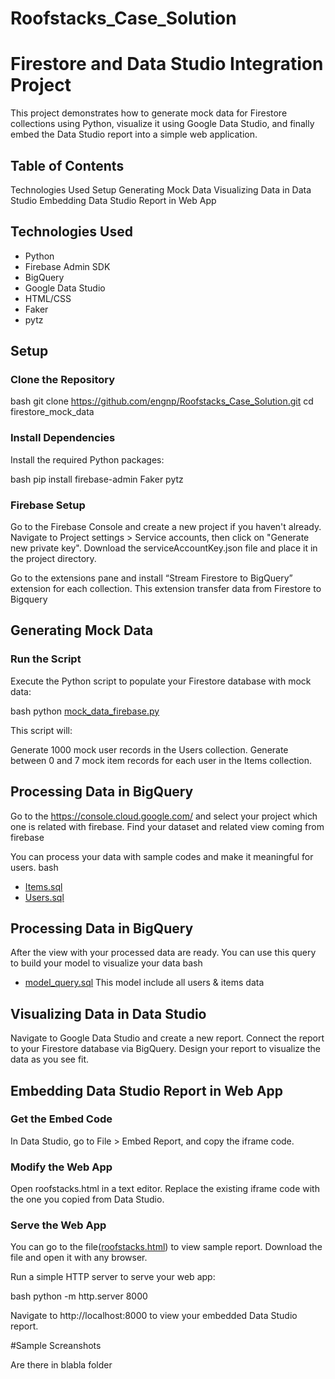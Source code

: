 # Roofstacks_Case_Solution
# Firestore and Data Studio Integration Project

This project demonstrates how to generate mock data for Firestore collections using Python, visualize it using Google Data Studio, and finally embed the Data Studio report into a simple web application.

## Table of Contents

Technologies Used
Setup
Generating Mock Data
Visualizing Data in Data Studio
Embedding Data Studio Report in Web App
## Technologies Used

- Python
- Firebase Admin SDK
- BigQuery
- Google Data Studio
- HTML/CSS
- Faker
- pytz
## Setup

### Clone the Repository

bash
git clone https://github.com/engnp/Roofstacks_Case_Solution.git
cd firestore_mock_data


### Install Dependencies

Install the required Python packages:

bash
pip install firebase-admin Faker pytz


### Firebase Setup

Go to the Firebase Console and create a new project if you haven't already.
Navigate to Project settings > Service accounts, then click on "Generate new private key".
Download the serviceAccountKey.json file and place it in the project directory.

Go to the extensions pane and install “Stream Firestore to BigQuery”  extension for each collection. 
This extension transfer data from Firestore to Bigquery

## Generating Mock Data

### Run the Script

Execute the Python script to populate your Firestore database with mock data:

bash
python [mock_data_firebase.py](https://github.com/engnp/Roofstacks_Case_Solution/blob/3d1f005f94069445c18ba1b3e5050110ab9e5002/mock_data_firebase.py)


This script will:

Generate 1000 mock user records in the Users collection.
Generate between 0 and 7 mock item records for each user in the Items collection.

## Processing Data in BigQuery

Go to the https://console.cloud.google.com/ and select your project which one is related with firebase. 
Find your dataset and related view coming from firebase

You can process your data with sample codes and make it meaningful for users.
bash
- [Items.sql](https://github.com/engnp/Roofstacks_Case_Solution/blob/4ee1b145458c5d3b1835f3683002b89682c5f6e1/Items.sql)
- [Users.sql](https://github.com/engnp/Roofstacks_Case_Solution/blob/4ee1b145458c5d3b1835f3683002b89682c5f6e1/Users.sql)

## Processing Data in BigQuery

After the view with your processed data are ready. 
You can use this query to build your model to visualize your data
bash
- [model_query.sql](https://github.com/engnp/Roofstacks_Case_Solution/blob/3d1f005f94069445c18ba1b3e5050110ab9e5002/model_query.sql)
This model include all users & items data

## Visualizing Data in Data Studio

Navigate to Google Data Studio and create a new report.
Connect the report to your Firestore database via BigQuery.
Design your report to visualize the data as you see fit.

## Embedding Data Studio Report in Web App

### Get the Embed Code

In Data Studio, go to File > Embed Report, and copy the iframe code.

### Modify the Web App

Open roofstacks.html in a text editor.
Replace the existing iframe code with the one you copied from Data Studio.

### Serve the Web App

You can go to the file([roofstacks.html](https://github.com/engnp/Roofstacks_Case_Solution/blob/3d1f005f94069445c18ba1b3e5050110ab9e5002/roofstacks.html)) to view sample report.
Download the file and open it with any browser.

Run a simple HTTP server to serve your web app:

bash
python -m http.server 8000


Navigate to http://localhost:8000 to view your embedded Data Studio report.

#Sample Screanshots

Are there in blabla folder
